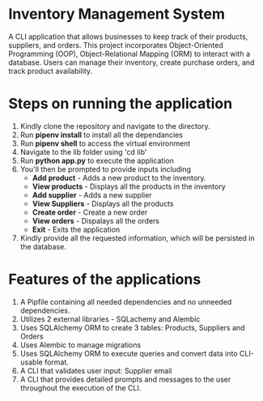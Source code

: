 # Inventory Management System

A CLI application that allows businesses to keep track of their products, suppliers, and orders. 
This project incorporates Object-Oriented Programming (OOP), Object-Relational Mapping (ORM) to interact with a database.
Users can manage their inventory, create purchase orders, and track product availability.

# Steps on running the application

1. Kindly clone the repository and navigate to the directory.
2. Run **pipenv install** to install all the dependancies
3. Run **pipenv shell** to access the virtual environment
4. Navigate to the lib folder using 'cd lib'
5. Run **python app.py** to execute the application
6. You'll then be prompted to provide inputs including
     - **Add product** - Adds a new product to the inventory.
     - **View products** - Displays all the products in the inventory
     - **Add supplier** - Adds a new supplier 
     - **View Suppliers** - Displays all the products
     - **Create order** - Create a new order
     - **View orders** - Dispalays all the orders
     - **Exit** - Exits the application
7. Kindly provide all the requested information, which will be persisted in the database.

# Features of the applications
1. A Pipfile containing all needed dependencies and no unneeded dependencies.
2. Utilizes 2 external libraries - SQLachemy and Alembic
3. Uses SQLAlchemy ORM to create 3 tables: Products, Suppliers and Orders
4. Uses Alembic to manage migrations
5. Uses SQLAlchemy ORM to execute queries and convert data into CLI-usable format.
6. A CLI that validates user input: Supplier email
7. A CLI that provides detailed prompts and messages to the user throughout the execution of the CLI.
